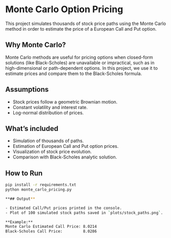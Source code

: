 # Monte Carlo Option Pricing

This project simulates thousands of stock price paths using the Monte Carlo method in order to estimate the price of a European Call and Put option.

## Why Monte Carlo?

Monte Carlo methods are useful for pricing options when closed-form solutions (like Black-Scholes) are unavailable or impractical, such as in high-dimensional or path-dependent options. In this project, we use it to estimate prices and compare them to the Black-Scholes formula.

## Assumptions

- Stock prices follow a geometric Brownian motion.
- Constant volatility and interest rate.
- Log-normal distribution of prices.

## What’s included

- Simulation of thousands of paths.
- Estimation of European Call and Put option prices.
- Visualization of stock price evolution.
- Comparison with Black-Scholes analytic solution.

## How to Run

```bash
pip install -r requirements.txt
python monte_carlo_pricing.py

**## Output**

- Estimated Call/Put prices printed in the console.
- Plot of 100 simulated stock paths saved in `plots/stock_paths.png`.

**Example:**
Monte Carlo Estimated Call Price: 8.0214  
Black-Scholes Call Price:         8.0286

